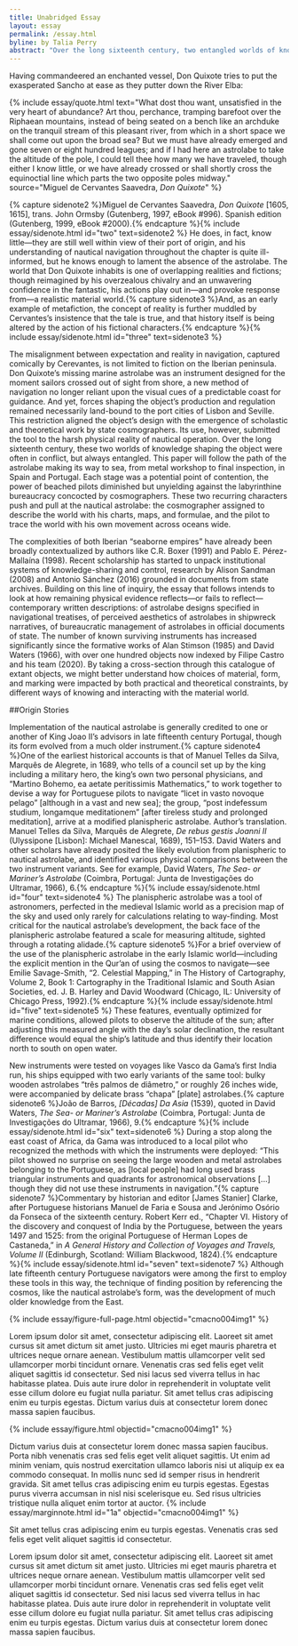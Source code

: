 ```yaml
---
title: Unabridged Essay
layout: essay
permalink: /essay.html
byline: by Talia Perry
abstract: "Over the long sixteenth century, two entangled worlds of knowledge shaped the production of the Iberian mariner's astrolabe. This paper will follow the path of the astrolabe making its way to sea, from metal workshop to final inspection, in Spain and Portugal. At each stage, two recurring characters push and pull at the nautical astrolabe: the cosmographer assigned to describe the world with his charts, maps, and formulae, and the pilot to trace the world with his own movement across oceans wide. This paper looks at at the ways that remaining physical evidence reflects, or fails to reflect, historic written descriptions of the astrolabe (navigational treatises, shipwreck tales, official documents of state), to begin to understand how choices of material, form, and marking were impacted by both practical and theoretical constraints, by different ways of knowing and interacting with the material world."
---
```


Having commandeered an enchanted vessel, Don Quixote tries to put the exasperated Sancho at ease as they putter down the River Elba:

{% include essay/quote.html text="What dost thou want, unsatisfied in the very heart of abundance? Art thou, perchance, tramping barefoot over the Riphaean mountains, instead of being seated on a bench like an archduke on the tranquil stream of this pleasant river, from which in a short space we shall come out upon the broad sea? But we must have already emerged and gone seven or eight hundred leagues; and if I had here an astrolabe to take the altitude of the pole, I could tell thee how many we have traveled, though either I know little, or we have already crossed or shall shortly cross the equinoctial line which parts the two opposite poles midway." source="Miguel de Cervantes Saavedra, <i>Don Quixote</i>" %}

{% capture sidenote2 %}Miguel de Cervantes Saavedra, <i>Don Quixote</i> [1605, 1615], trans. John Ormsby (Gutenberg, 1997, eBook #996). Spanish edition (Gutenberg, 1999, eBook #2000).{% endcapture %}{% include essay/sidenote.html id="two" text=sidenote2 %} He does, in fact, know little—they are still well within view of their port of origin, and his understanding of nautical navigation throughout the chapter is quite ill-informed, but he knows enough to lament the absence of the astrolabe. The world that Don Quixote inhabits is one of overlapping realities and fictions; though reimagined by his overzealous chivalry and an unwavering confidence in the fantastic, his actions play out in—and provoke response from—a realistic material world.{% capture sidenote3 %}And, as an early example of metafiction, the concept of reality is further muddled by Cervantes’s insistence that the tale is true, and that history itself is being altered by the action of his fictional characters.{% endcapture %}{% include essay/sidenote.html id="three" text=sidenote3 %} 

The misalignment between expectation and reality in navigation, captured comically by Cerevantes, is not limited to fiction on the Iberian peninsula. Don Quixote’s missing marine astrolabe was an instrument designed for the moment sailors crossed out of sight from shore, a new method of navigation no longer reliant upon the visual cues of a predictable coast for guidance. And yet, forces shaping the object’s production and regulation remained necessarily land-bound to the port cities of Lisbon and Seville. This restriction aligned the object’s design with the emergence of scholastic and theoretical work by state cosmographers. Its use, however, submitted the tool to the harsh physical reality of nautical operation. Over the long sixteenth century, these two worlds of knowledge shaping the object were often in conflict, but always entangled. This paper will follow the path of the astrolabe making its way to sea, from metal workshop to final inspection, in Spain and Portugal. Each stage was a potential point of contention, the power of beached pilots diminished but unyielding against the labyrinthine bureaucracy concocted by cosmographers. These two recurring characters push and pull at the nautical astrolabe: the cosmographer assigned to describe the world with his charts, maps, and formulae, and the pilot to trace the world with his own movement across oceans wide.

The complexities of both Iberian “seaborne empires” have already been broadly contextualized by authors like C.R. Boxer (1991) and Pablo E. Pérez-Mallaína (1998). Recent scholarship has started to unpack institutional systems of knowledge-sharing and control, research by Alison Sandman (2008) and Antonio Sánchez (2016) grounded in documents from state archives. Building on this line of inquiry, the essay that follows intends to look at how remaining physical evidence reflects—or fails to reflect—contemporary written descriptions: of astrolabe designs specified in navigational treatises, of perceived aesthetics of astrolabes in shipwreck narratives, of bureaucratic management of astrolabes in official documents of state. The number of known surviving instruments has increased significantly since the formative works of Alan Stimson (1985) and David Waters (1966), with over one hundred objects now indexed by Filipe Castro and his team (2020). By taking a cross-section through this catalogue of extant objects, we might better understand how choices of material, form, and marking were impacted by both practical and theoretical constraints, by different ways of knowing and interacting with the material world.

##Origin Stories

Implementation of the nautical astrolabe is generally credited to one or another of King Joao II’s advisors in late fifteenth century Portugal, though its form evolved from a much older instrument.{% capture sidenote4 %}One of the earliest historical accounts is that of Manuel Telles da Silva, Marquês de Alegrete, in 1689, who tells of a council set up by the king including a military hero, the king’s own two personal physicians, and “Martino Bohemo, ea aetate peritissimis Mathematics,” to work together to devise a way for Portuguese pilots to navigate “licet in vasto novoque pelago” [although in a vast and new sea]; the group, “post indefessum studium, longamque meditationem” [after tireless study and prolonged meditation], arrive at a modified planispheric astrolabe. Author’s translation. Manuel Telles da Silva, Marquês de Alegrete, <i>De rebus gestis Joanni II</i> (Ulyssipone [Lisbon]: Michael Manescal, 1689), 151–153. David Waters and other scholars have already posited the likely evolution from planispheric to nautical astrolabe, and identified various physical comparisons between the two instrument variants. See for example, David Waters, <i>The Sea- or Mariner’s Astrolabe</i> (Coimbra, Portugal: Junta de Investigações do Ultramar, 1966), 6.{% endcapture %}{% include essay/sidenote.html id="four" text=sidenote4 %} The planispheric astrolabe was a tool of astronomers, perfected in the medieval Islamic world as a precision map of the sky and used only rarely for calculations relating to way-finding. Most critical for the nautical astrolabe’s development, the back face of the planispheric astrolabe featured a scale for measuring altitude, sighted through a rotating alidade.{% capture sidenote5 %}For a brief overview of the use of the planispheric astrolabe in the early Islamic world—including the explicit mention in the Qur’an of using the cosmos to navigate—see Emilie Savage-Smith, “2. Celestial Mapping,” in The History of Cartography, Volume 2, Book 1: Cartography in the Traditional Islamic and South Asian Societies, ed. J. B. Harley and David Woodward (Chicago, IL: University of Chicago Press, 1992).{% endcapture %}{% include essay/sidenote.html id="five" text=sidenote5 %} These features, eventually optimized for marine conditions, allowed pilots to observe the altitude of the sun; after adjusting this measured angle with the day’s solar declination, the resultant difference would equal the ship’s latitude and thus identify their location north to south on open water.

New instruments were tested on voyages like Vasco da Gama’s first India run, his ships equipped with two early variants of the same tool: bulky wooden astrolabes “três palmos de diâmetro,” or roughly 26 inches wide, were accompanied by delicate brass “chapa” [plate] astrolabes.{% capture sidenote6 %}João de Barros, <i>[Décadas] Da Asia</i> (1539), quoted in David Waters, <i>The Sea- or Mariner’s Astrolabe</i> (Coimbra, Portugal: Junta de Investigações do Ultramar, 1966), 9.{% endcapture %}{% include essay/sidenote.html id="six" text=sidenote6 %} During a stop along the east coast of Africa, da Gama was introduced to a local pilot who recognized the methods with which the instruments were deployed: “This pilot showed no surprise on seeing the large wooden and metal astrolabes belonging to the Portuguese, as [local people] had long used brass triangular instruments and quadrants for astronomical observations [...] though they did not use these instruments in navigation.”{% capture sidenote7 %}Commentary by historian and editor [James Stanier] Clarke, after Portuguese historians Manuel de Faria e Sousa and Jerónimo Osório da Fonseca of the sixteenth century. Robert Kerr ed., “Chapter VI. History of the discovery and conquest of India by the Portuguese, between the years 1497 and 1525: from the original Portuguese of Herman Lopes de Castaneda,” in <i>A General History and Collection of Voyages and Travels, Volume II</i> (Edinburgh, Scotland: William Blackwood, 1824).{% endcapture %}{% include essay/sidenote.html id="seven" text=sidenote7 %} Although late fifteenth century Portuguese navigators were among the first to employ these tools in this way, the technique of finding position by referencing the cosmos, like the nautical astrolabe’s form, was the development of much older knowledge from the East.

{% include essay/figure-full-page.html objectid="cmacno004img1" %}

Lorem ipsum dolor sit amet, consectetur adipiscing elit. Laoreet sit amet cursus sit amet dictum sit amet justo. Ultricies mi eget mauris pharetra et ultrices neque ornare aenean. Vestibulum mattis ullamcorper velit sed ullamcorper morbi tincidunt ornare. Venenatis cras sed felis eget velit aliquet sagittis id consectetur. Sed nisi lacus sed viverra tellus in hac habitasse platea. Duis aute irure dolor in reprehenderit in voluptate velit esse cillum dolore eu fugiat nulla pariatur. Sit amet tellus cras adipiscing enim eu turpis egestas. Dictum varius duis at consectetur lorem donec massa sapien faucibus.

{% include essay/figure.html objectid="cmacno004img1" %}

Dictum varius duis at consectetur lorem donec massa sapien faucibus. Porta nibh venenatis cras sed felis eget velit aliquet sagittis. Ut enim ad minim veniam, quis nostrud exercitation ullamco laboris nisi ut aliquip ex ea commodo consequat. In mollis nunc sed id semper risus in hendrerit gravida. Sit amet tellus cras adipiscing enim eu turpis egestas. Egestas purus viverra accumsan in nisl nisi scelerisque eu. Sed risus ultricies tristique nulla aliquet enim tortor at auctor. {% include essay/marginnote.html id="1a" objectid="cmacno004img1" %}

Sit amet tellus cras adipiscing enim eu turpis egestas. Venenatis cras sed felis eget velit aliquet sagittis id consectetur.

Lorem ipsum dolor sit amet, consectetur adipiscing elit. Laoreet sit amet cursus sit amet dictum sit amet justo. Ultricies mi eget mauris pharetra et ultrices neque ornare aenean. Vestibulum mattis ullamcorper velit sed ullamcorper morbi tincidunt ornare. Venenatis cras sed felis eget velit aliquet sagittis id consectetur. Sed nisi lacus sed viverra tellus in hac habitasse platea. Duis aute irure dolor in reprehenderit in voluptate velit esse cillum dolore eu fugiat nulla pariatur. Sit amet tellus cras adipiscing enim eu turpis egestas. Dictum varius duis at consectetur lorem donec massa sapien faucibus.

